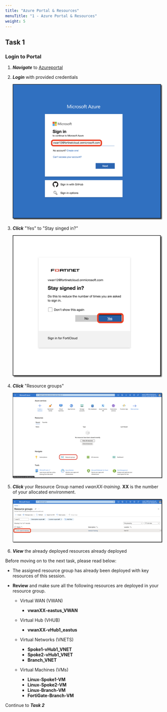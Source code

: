 ```yaml
---
title: "Azure Portal & Resources"
menuTitle: "1 - Azure Portal & Resources"
weight: 5
---
```


## Task 1

### Login to Portal

1. ***Navigate*** to [Azureportal](https://portal.azure.com "Azure Portal")
1. ***Login*** with provided credentials

    ![portallogin1](../images/portallogin1.png)

1. ***Click*** "Yes" to "Stay singed in?"

    ![portallogin2](../images/portallogin2.png)

1. ***Click*** "Resource groups"

    ![portallogin3](../images/portallogin3.png)

1. ***Click*** your Resource Group named *vwanXX-training*. **XX** is the number of your allocated environment.

    ![portallogin4](../images/portallogin4.png)

1. ***View*** the already deployed resources already deployed

Before moving on to the next task, please read below:

- The assigned resource group has already been deployed with key resources of this session.

- **Review** and make sure all the following resources are deployed in your resource group.
  - Virtual WAN (VWAN)
    - **vwanXX-eastus_VWAN**

  - Virtual Hub (VHUB)
    - **vwanXX-vHub1_eastus**

  - Virtual Networks (VNETS)
    - **Spoke1-vHub1_VNET**
    - **Spoke2-vHub1_VNET**
    - **Branch_VNET**

  - Virtual Machines (VMs)
    - **Linux-Spoke1-VM**
    - **Linux-Spoke2-VM**
    - **Linux-Branch-VM**
    - **FortiGate-Branch-VM**

Continue to ***Task 2***
